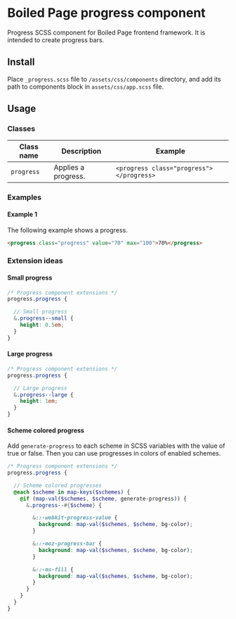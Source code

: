 # Boiled Page progress component

Progress SCSS component for Boiled Page frontend framework. It is intended to create progress bars.

## Install

Place `_progress.scss` file to `/assets/css/components` directory, and add its path to components block in `assets/css/app.scss` file.

## Usage

### Classes

Class name | Description | Example
---------- | ----------- | -------
`progress` | Applies a progress. | `<progress class="progress"></progress>`

### Examples

#### Example 1

The following example shows a progress.

```html
<progress class="progress" value="70" max="100">70%</progress>
```

### Extension ideas

#### Small progress

```scss
/* Progress component extensions */
progress.progress {

  // Small progress
  &.progress--small {
    height: 0.5em;
  }
}
```

#### Large progress

```scss
/* Progress component extensions */
progress.progress {

  // Large progress
  &.progress--large {
    height: 1em;
  }
}
```

#### Scheme colored progress

Add `generate-progress` to each scheme in SCSS variables with the value of true or false. Then you can use progresses in colors of enabled schemes.

```scss
/* Progress component extensions */
progress.progress {

  // Scheme colored progresses
  @each $scheme in map-keys($schemes) {
    @if (map-val($schemes, $scheme, generate-progress)) {
      &.progress--#{$scheme} {

        &::-webkit-progress-value {
          background: map-val($schemes, $scheme, bg-color);
        }

        &::-moz-progress-bar {
          background: map-val($schemes, $scheme, bg-color);
        }

        &::-ms-fill {
          background: map-val($schemes, $scheme, bg-color);
        }
      }
    }
  }
}
```